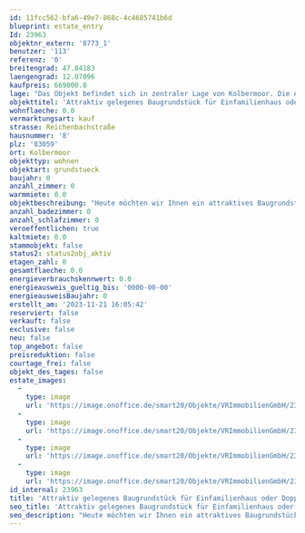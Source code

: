 ```yaml
---
id: 11fcc562-bfa6-49e7-868c-4c4685741b6d
blueprint: estate_entry
Id: 23963
objektnr_extern: '8773_1'
benutzer: '113'
referenz: '0'
breitengrad: 47.84183
laengengrad: 12.07096
kaufpreis: 669000.0
lage: "Das Objekt befindet sich in zentraler Lage von Kolbermoor. Die Anbindung sowohl nach Rosenheim als auch ins Zentrum von Kolbermoor ist mehr als praktisch und auch die Geschäfte des täglichen Bedarfs sind schnell zu erreichen.\r\n\r\nKolbermoor verfügt über eine gute Infrastruktur mit allen Einkaufsmöglichkeiten, Freibad, Ärzten, Apotheken, Banken, Cafés, Bistros und Restaurants. Die drei Einkaufszentren an der \"Alten Spinnerei\", \"Hertopark\" oder \"Rosenheimer Straße\" sowie diverse Bäcker, Metzger und weitere Geschäfte können zu Fuß oder mit dem Fahrrad in wenigen Minuten erreicht werden. Es bestehen Bus- und Bahnverbindungen in der Stadt, sowie zu den Orten in der Umgebung. Die Autobahn München-Salzburg, Auffahrten Kolbermoor/Rosenheim-West oder Bad Aibling sind jeweils in ca. 10 Autominuten erreichbar.\r\n\r\nKindergärten sowie Grund- und Mittelschulen sind vor Ort, die höher führenden Schulen in Rosenheim oder Bad Aibling sind über öffentliche Verkehrsmittel angebunden.\r\n\r\nDer Bahnhof ist in wenigen Minuten fußläufig oder mit dem Fahrrad erreichbar, hier besteht  Anbindung in Richtung Rosenheim, München, Salzburg oder Innsbruck."
objekttitel: 'Attraktiv gelegenes Baugrundstück für Einfamilienhaus oder Doppelhaus!'
wohnflaeche: 0.0
vermarktungsart: kauf
strasse: Reichenbachstraße
hausnummer: '8'
plz: '83059'
ort: Kolbermoor
objekttyp: wohnen
objektart: grundstueck
baujahr: 0
anzahl_zimmer: 0
warmmiete: 0.0
objektbeschreibung: "Heute möchten wir Ihnen ein attraktives Baugrundstück in Kolbermoor für ein Einfamilienhaus oder ein Doppelhaus gerne näher bringen.\r\n\r\nEs liegt bereits eine Bauvoranfrage vor welche von der Stadt positiv beantwortet wurde. Diese gestattet den Bau eines Doppelhauses mit einer Grundfläche von ca. 10 m auf ca. 14 m. Natürlich kann das Grundstück auch mit einem Einfamilienhaus bebaut werden.\r\n\r\nDas Grundstück umfasst ca. 681 m² und ist bereits voll erschlossen.\r\nIn gefragter Lage mit hervorragender Verkehrsanbindung können Sie sich hier Ihren \"Wohntraum\" erfüllen.\r\n\r\nIch freue mich auf Ihre Anfrage."
anzahl_badezimmer: 0
anzahl_schlafzimmer: 0
veroeffentlichen: true
kaltmiete: 0.0
stammobjekt: false
status2: status2obj_aktiv
etagen_zahl: 0
gesamtflaeche: 0.0
energieverbrauchskennwert: 0.0
energieausweis_gueltig_bis: '0000-00-00'
energieausweisBaujahr: 0
erstellt_am: '2023-11-21 16:05:42'
reserviert: false
verkauft: false
exclusive: false
neu: false
top_angebot: false
preisreduktion: false
courtage_frei: false
objekt_des_tages: false
estate_images:
  -
    type: image
    url: 'https://image.onoffice.de/smart20/Objekte/VRImmobilienGmbH/23963/3934ff32-2e56-4d0c-a48c-c5d0b900b2de.jpg'
  -
    type: image
    url: 'https://image.onoffice.de/smart20/Objekte/VRImmobilienGmbH/23963/a13f259f-52cd-435b-ac76-53b60055e7ca.jpg'
  -
    type: image
    url: 'https://image.onoffice.de/smart20/Objekte/VRImmobilienGmbH/23963/ec525e64-13ec-4b47-ae21-db5a736426b5.jpg'
  -
    type: image
    url: 'https://image.onoffice.de/smart20/Objekte/VRImmobilienGmbH/23963/30d54345-76e6-49c4-8d3f-49438ac6dc7a.jpg'
id_internal: 23963
title: 'Attraktiv gelegenes Baugrundstück für Einfamilienhaus oder Doppelhaus!'
seo_title: 'Attraktiv gelegenes Baugrundstück für Einfamilienhaus oder Doppelhaus!'
seo_description: "Heute möchten wir Ihnen ein attraktives Baugrundstück in Kolbermoor für ein Einfamilienhaus oder ein Doppelhaus gerne näher bringen.\r\n\r\nEs liegt bereits ein"
---
```

